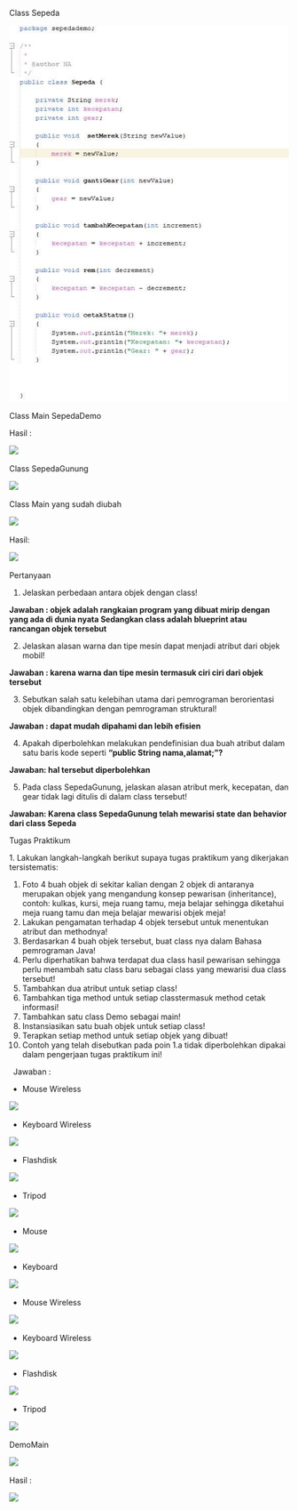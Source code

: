 ﻿Class Sepeda 

<img src = "media/aspose.words.8ab76ae0-68a0-4cbc-be76-7cc5431cbdf4.001.jpeg" class="img-responsive" alt= "">

Class Main SepedaDemo 

Hasil : 

![](Aspose.Words.8ab76ae0-68a0-4cbc-be76-7cc5431cbdf4.002.png)

Class SepedaGunung 

![](Aspose.Words.8ab76ae0-68a0-4cbc-be76-7cc5431cbdf4.003.png)

Class Main yang sudah diubah 

![](Aspose.Words.8ab76ae0-68a0-4cbc-be76-7cc5431cbdf4.004.jpeg)

Hasil: 

![](Aspose.Words.8ab76ae0-68a0-4cbc-be76-7cc5431cbdf4.005.png)

Pertanyaan  

1. Jelaskan perbedaan antara objek dengan class!  

**Jawaban : objek adalah rangkaian program yang dibuat mirip dengan yang ada di dunia nyata Sedangkan class adalah blueprint atau rancangan objek tersebut** 

2. Jelaskan alasan warna dan tipe mesin dapat menjadi atribut dari objek mobil!  

**Jawaban : karena warna dan tipe mesin termasuk ciri ciri dari objek tersebut** 

3. Sebutkan salah satu kelebihan utama dari pemrograman berorientasi objek dibandingkan dengan pemrograman struktural!  

**Jawaban : dapat mudah dipahami dan lebih efisien** 

4. Apakah diperbolehkan melakukan pendefinisian dua buah atribut dalam satu baris kode seperti **“public String nama,alamat;”?**  

**Jawaban: hal tersebut diperbolehkan** 

5. Pada class SepedaGunung, jelaskan alasan atribut merk, kecepatan, dan gear tidak lagi ditulis di dalam class tersebut!   

**Jawaban: Karena class SepedaGunung telah mewarisi state dan behavior dari class Sepeda**    

Tugas Praktikum  

1\. Lakukan langkah-langkah berikut supaya tugas praktikum yang dikerjakan tersistematis:  

1) Foto 4 buah objek di sekitar kalian dengan 2 objek di antaranya merupakan objek yang mengandung konsep pewarisan (inheritance), contoh: kulkas, kursi, meja ruang tamu, meja belajar sehingga diketahui meja ruang tamu dan meja belajar mewarisi objek meja!  
1) Lakukan pengamatan terhadap 4 objek tersebut untuk menentukan atribut dan methodnya!  
1) Berdasarkan 4 buah objek tersebut, buat class nya dalam Bahasa pemrograman Java!   
1) Perlu diperhatikan bahwa terdapat dua class hasil pewarisan sehingga perlu menambah satu class baru sebagai class yang mewarisi dua class tersebut!  
1) Tambahkan dua atribut untuk setiap class!  
1) Tambahkan tiga method untuk setiap classtermasuk method cetak informasi!  
1) Tambahkan satu class Demo sebagai main!  
1) Instansiasikan satu buah objek untuk setiap class!  
1) Terapkan setiap method untuk setiap objek yang dibuat!  
1) Contoh yang telah disebutkan pada poin 1.a tidak diperbolehkan dipakai dalam pengerjaan tugas praktikum ini!  

` `Jawaban : 

- Mouse Wireless 

![](Aspose.Words.8ab76ae0-68a0-4cbc-be76-7cc5431cbdf4.006.png)

- Keyboard Wireless 

![](Aspose.Words.8ab76ae0-68a0-4cbc-be76-7cc5431cbdf4.007.png)

- Flashdisk 

![](Aspose.Words.8ab76ae0-68a0-4cbc-be76-7cc5431cbdf4.008.png)

- Tripod 

![](Aspose.Words.8ab76ae0-68a0-4cbc-be76-7cc5431cbdf4.009.png)

- Mouse 

![](Aspose.Words.8ab76ae0-68a0-4cbc-be76-7cc5431cbdf4.010.jpeg)

- Keyboard 

![](Aspose.Words.8ab76ae0-68a0-4cbc-be76-7cc5431cbdf4.011.png)

- Mouse Wireless 

![](Aspose.Words.8ab76ae0-68a0-4cbc-be76-7cc5431cbdf4.012.png)

- Keyboard Wireless 

![](Aspose.Words.8ab76ae0-68a0-4cbc-be76-7cc5431cbdf4.013.png)

- Flashdisk 

![](Aspose.Words.8ab76ae0-68a0-4cbc-be76-7cc5431cbdf4.014.png)

- Tripod 

![](Aspose.Words.8ab76ae0-68a0-4cbc-be76-7cc5431cbdf4.015.jpeg)

DemoMain 

![](Aspose.Words.8ab76ae0-68a0-4cbc-be76-7cc5431cbdf4.016.jpeg)

Hasil : 

![](Aspose.Words.8ab76ae0-68a0-4cbc-be76-7cc5431cbdf4.017.png)

